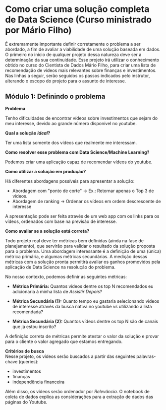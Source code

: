 # Como criar uma solução completa de Data Science (Curso ministrado por Mário Filho)

É extremamente importante definir corretamente o problema a ser abordado, a fim de avaliar a viabilidade de uma solução baseada em dados. O primeiro no início de qualquer projeto dessa natureza deve ser a determinação da sua continuidade. Esse projeto irá utilizar o conhecimento obtido no curso do Cientista de Dados Mário Filho, para criar uma lista de recomendação de vídeos mais relevantes sobre finanças e investimentos. Nas linhas a seguir, serão seguidos os passos indicados pelo instrutor, alterando o escopo do projeto para o assunto de interesse.


## Módulo 1: Definindo o problema

**Problema**
    
   Tenho dificuldades de encontrar vídeos sobre investimentos que sejam do meu interesse, devido ao grande número disponível no youtube.
    
**Qual a solução *ideal*?**
    
   Ter uma lista somente dos vídeos que realmente me interessam.
    
**Como resolver esse problema com Data Science/Machine Learning?**
    
   Podemos criar uma aplicação capaz de recomendar vídeos do youtube.
    
**Como utilizar a solução em produção?**
   
   Há diferentes abordagens possíveis para apresentar a solução:
   
   * Abordagem com "ponto de corte" -> Ex.: Retornar apenas o Top 3 de vídeos.
   * Abordagem de ranking -> Ordenar os vídeos em ordem descrescente de interesse
   
   A apresentação pode ser feita através de um web app com os links para os vídeos, ordenados com base na previsão de interesse.
   

**Como avaliar se a solução está correta?**

Todo projeto real deve ter métricas bem definidas (ainda na fase de planejamento), que servirão para validar o resultado da solução proposta para o problema. Uma abordagem interessante é a definição de uma (única) métrica primária, e algumas métricas secundárias. A medição dessas métricas com a solução pronta permitirá avaliar os ganhos promovidos pela aplicação de Data Science na resolução do problema.

No nosso contexto, podemos definir as seguintes métricas:

* **Métrica Primária:** Quantos vídeos dentre os top N recomendados eu adicionaria à minha lista de *Assistir Depois*?

* **Métrica Secundária (1):** Quanto tempo eu gastaria selecionando vídeos de interesse através da busca nativa no youtube *vs* utilizando a lista recomendada?

* **Métrica Secundária (2):** Quantos vídeos dentre os top N são de canais que já estou inscrito?

A definição correta de métricas permite atestar o valor da solução e provar para o cliente o valor agregado que estamos entregando.

**Critérios de busca**  
Nesse projeto, os vídeos serão buscados a partir das seguintes palavras-chave (queries):  
* investimentos
* finanças
* independência financeira

Além disso, os vídeos serão ordenador por *Relevância*. O notebook de coleta de dados explica as considerações para a extração de dados das páginas do Youtube.






       
   
   
    
    
    
    
